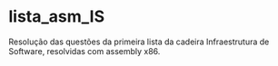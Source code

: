 # lista_asm_IS
Resolução das questões da primeira lista da cadeira Infraestrutura de Software, resolvidas com assembly x86.
